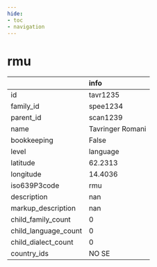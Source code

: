 ```yaml
---
hide:
- toc
- navigation
---
```

# rmu
|                      | info             |
|:---------------------|:-----------------|
| id                   | tavr1235         |
| family_id            | spee1234         |
| parent_id            | scan1239         |
| name                 | Tavringer Romani |
| bookkeeping          | False            |
| level                | language         |
| latitude             | 62.2313          |
| longitude            | 14.4036          |
| iso639P3code         | rmu              |
| description          | nan              |
| markup_description   | nan              |
| child_family_count   | 0                |
| child_language_count | 0                |
| child_dialect_count  | 0                |
| country_ids          | NO SE            |